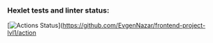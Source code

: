 ### Hexlet tests and linter status:
[![Actions Status](https://github.com/EvgenNazar/frontend-project-lvl1/workflows/hexlet-check/badge.svg)](https://github.com/EvgenNazar/frontend-project-lvl1/action
